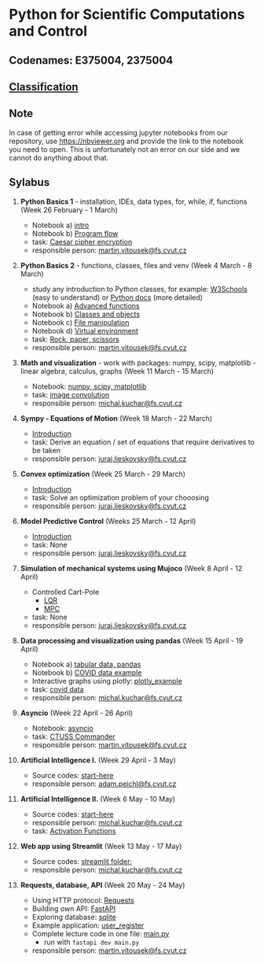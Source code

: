 # Python for Scientific Computations and Control 
## Codenames: E375004, 2375004

## [Classification](courses/classification.md)

## Note

In case of getting error while accessing jupyter notebooks from our repository, use https://nbviewer.org and provide the link to the notebook you need to open. This is unfortunately not an error on our side and we cannot do anything about that.

## Sylabus

1. **Python Basics 1** - installation, IDEs, data types, for, while, if, functions (Week 26 February - 1 March)

   - Notebook a) [intro](courses/intro.md)
   - Notebook b) [Program flow](courses/E375004/python_basics_1/basics_01.ipynb)
   - task: [Caesar cipher encryption](https://github.com/CVUT-FS-12110/Python-for-Scientific-Computations-and-Control/blob/master/tasks/EN_Caesar_cipher_encryption.ipynb)
   - responsible person: martin.vitousek@fs.cvut.cz
   
2. **Python Basics 2** - functions, classes, files and venv (Week 4 March - 8 March)

   - study any introduction to Python classes, for example: [W3Schools](https://www.w3schools.com/python/python_classes.asp) (easy to understand) or [Python docs](https://docs.python.org/3/tutorial/classes.html) (more detailed)
   - Notebook a) [Advanced functions](courses/E375004/python_basics_2/basics_02a_functions_adv.ipynb)
   - Notebook b) [Classes and objects](courses/E375004/python_basics_2/basics_02b_oop.ipynb)
   - Notebook c) [File manipulation](courses/E375004/python_basics_2/basics_02c_files.ipynb)
   - Notebook d) [Virtual environment](courses/E375004/python_basics_2/basics_02d_venv.ipynb)
   - task: [Rock, paper, scissors](https://github.com/CVUT-FS-12110/Python-for-Scientific-Computations-and-Control/tree/master/tasks/rock_paper_scissors)
   - responsible person: martin.vitousek@fs.cvut.cz

3. **Math and visualization** - work with packages: numpy, scipy, matplotlib - linear algebra, calculus, graphs (Week 11 March - 15 March)

   - Notebook: [numpy, scipy, matplotlib](courses/E375004/numpy_matplotlib/numpy_matplotlib.ipynb)
   - task: [image convolution](tasks/convolution/EN_numpy_convolution_filter.ipynb)
   - responsible person: michal.kuchar@fs.cvut.cz

4. **Sympy - Equations of Motion** (Week 18 March - 22 March)

   - [Introduction](courses/E375004/sympy/introduction.md)
   - task: Derive an equation / set of equations that require derivatives to be taken
   - responsible person: juraj.lieskovsky@fs.cvut.cz

5. **Convex optimization** (Week 25 March - 29 March)

   - [Introduction](courses/E375004/optimization/introduction.md)
   - task: Solve an optimization problem of your chooosing
   - responsible person: juraj.lieskovsky@fs.cvut.cz

6. **Model Predictive Control** (Weeks 25 March - 12 April)

   - [Introduction](courses/E375004/model_predictive_control/introduction.md)
   - task: None
   - responsible person: juraj.lieskovsky@fs.cvut.cz

7. **Simulation of mechanical systems using Mujoco** (Week 8 April - 12 April)

   - Controlled Cart-Pole
      - [LQR](courses/E375004/mujoco/cartpole_control_LQR.ipynb)
      - [MPC](courses/E375004/mujoco/cartpole_control_MPC.ipynb)
   - task: None
   - responsible person: juraj.lieskovsky@fs.cvut.cz

8. **Data processing and visualization using pandas** (Week 15 April - 19 April)

   - Notebook a) [tabular data, pandas](courses/E375004/data_pandas/basics_01.ipynb)
   - Notebook b) [COVID data example](courses/E375004/data_pandas/basics_02.ipynb)
   - Interactive graphs using plotly: [plotly_example](courses/E375004/data_pandas/visualization.ipynb)
   - task: [covid data](tasks/EN_pandas_covid_2.ipynb)
   - responsible person: michal.kuchar@fs.cvut.cz


9. **Asyncio** (Week 22 April - 26 April)

   - Notebook: [asyncio](courses/E375004/asyncio/asyncio.ipynb)
   - task: [CTUSS Commander](tasks/ctuss_commander/README.md)
   - responsible person: martin.vitousek@fs.cvut.cz


10. **Artificial Intelligence I.** (Week 29 April - 3 May)

    - Source codes: [start-here](courses/E375004/ai_chapter1/ai_chapter1.md)
    - responsible person: adam.peichl@fs.cvut.cz


11. **Artificial Intelligence II.** (Week 6 May - 10 May)

    - Source codes: [start-here](courses/E375004/ai_chapter2/ai_chapter2.md)
    - responsible person: michal.kuchar@fs.cvut.cz
    - task: [Activation Functions](tasks/EN_Activation_Functions.ipynb)


12. **Web app using Streamlit** (Week 13 May - 17 May)

    - Source codes: [streamlit folder:](courses/E375004/streamlit)
    - responsible person: michal.kuchar@fs.cvut.cz

13. **Requests, database, API** (Week 20 May - 24 May)

    - Using HTTP protocol: [Requests](courses/E375004/requests_api_db/requests.ipynb)
    - Building own API: [FastAPI](courses/E375004/requests_api_db/fastapi.ipynb)
    - Exploring database: [sqlite](courses/E375004/requests_api_db/sqlite_db.ipynb)
    - Example application: [user_register](courses/E375004/requests_api_db/user_register.ipynb)
    - Complete lecture code in one file: [main.py](courses/E375004/requests_api_db/main.py)
        - run with `fastapi dev main.py`
    - responsible person: martin.vitousek@fs.cvut.cz
